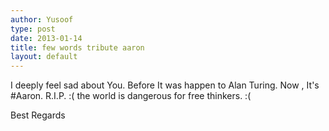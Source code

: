 ```yaml
---
author: Yusoof
type: post
date: 2013-01-14
title: few words tribute aaron
layout: default
---
```

I deeply feel sad about You. Before It was happen to Alan Turing. Now , It's #Aaron. R.I.P. :( the world is dangerous for free thinkers. :(

Best Regards
